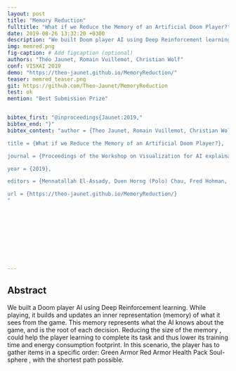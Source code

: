 ```yaml
---
layout: post
title: "Memory Reduction"
fulltitle: "What if we Reduce the Memory of an Artificial Doom Player?"
date: 2019-08-26 13:32:20 +0300
description: "We built Doom player AI using Deep Reinforcement learning. While playing, it builds and updates an inner representation (memory) of the game, its environment. Reducing this memory could help the player learning to complete its task and thus lower both its training time and energy consumption footprint."
img: memred.png
fig-caption: # Add figcaption (optional)
authors: "Théo Jaunet, Romain Vuillemot, Christian Wolf"
conf: VISXAI 2019
demo: "https://theo-jaunet.github.io/MemoryReduction/"
teaser: memred_teaser.png
git: https://github.com/Theo-Jaunet/MemoryReduction
test: ok
mention: "Best Submission Prize"


bibtex_first: "@inproceedings{Jaunet:2019,"
bibtex_end: "}"
bibtex_content: "author = {Theo Jaunet, Romain Vuillemot, Christian Wolf},

title = {What if we Reduce the Memory of an Artificial Doom Player?},

journal = {Proceedings of the Workshop on Visualization for AI explainability (VISxAI)},

year = {2019},

editors = {Mennatallah El-Assady, Duen Horng (Polo) Chau, Fred Hohman, Adam Perer, Hendrik Strobelt, Fernanda Viégas},

url = {https://theo-jaunet.github.io/MemoryReduction/}
"










---
```



## Abstract   


We built a Doom player AI  using Deep Reinforcement learning. While playing, it builds and updates an inner representation (memory) of what it sees from the game. This memory represents what the AI knows about the game, and is the root of each decision. Reducing the size of the memory , could help the player learning to complete its task and thus lower its training time and energy consumption footprint. In this scenario, the player has to gather items in a specific order: Green Armor   Red Armor   Health Pack   Soul-sphere  , with the shortest path possible.

 

 

 

 

 

